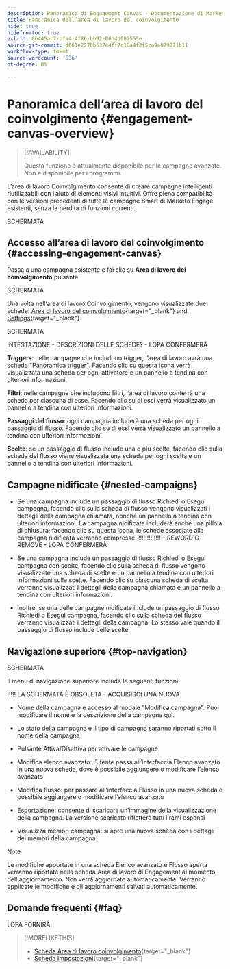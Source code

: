 ```yaml
---
description: Panoramica di Engagement Canvas - Documentazione di Marketo - Documentazione del prodotto
title: Panoramica dell’area di lavoro del coinvolgimento
hide: true
hidefromtoc: true
exl-id: 0b445ac7-bfa4-4f86-bb92-86d4d982555e
source-git-commit: d661e2270b63744ff7c18a4f2f5ca9e079271b11
workflow-type: tm+mt
source-wordcount: '536'
ht-degree: 0%

---
```


# Panoramica dell’area di lavoro del coinvolgimento {#engagement-canvas-overview}

>[!AVAILABILITY]
>
>Questa funzione è attualmente disponibile per le campagne avanzate. Non è disponibile per i programmi.

L’area di lavoro Coinvolgimento consente di creare campagne intelligenti riutilizzabili con l’aiuto di elementi visivi intuitivi. Offre piena compatibilità con le versioni precedenti di tutte le campagne Smart di Marketo Engage esistenti, senza la perdita di funzioni correnti.

SCHERMATA

## Accesso all’area di lavoro del coinvolgimento {#accessing-engagement-canvas}

Passa a una campagna esistente e fai clic su **Area di lavoro del coinvolgimento** pulsante.

SCHERMATA

Una volta nell’area di lavoro Coinvolgimento, vengono visualizzate due schede: [Area di lavoro del coinvolgimento](/help/marketo/product-docs/core-marketo-concepts/engagement-canvas/engagement-canvas-tab.md){target="_blank"} and [Settings](/help/marketo/product-docs/core-marketo-concepts/engagement-canvas/engagement-canvas-tab.md){target="_blank"}.

SCHERMATA

INTESTAZIONE - DESCRIZIONI DELLE SCHEDE? - LOPA CONFERMERÀ

**Triggers**: nelle campagne che includono trigger, l’area di lavoro avrà una scheda &quot;Panoramica trigger&quot;. Facendo clic su questa icona verrà visualizzata una scheda per ogni attivatore e un pannello a tendina con ulteriori informazioni.

**Filtri**: nelle campagne che includono filtri, l’area di lavoro conterrà una scheda per ciascuna di esse. Facendo clic su di essi verrà visualizzato un pannello a tendina con ulteriori informazioni.

**Passaggi del flusso**: ogni campagna includerà una scheda per ogni passaggio di flusso. Facendo clic su di essi verrà visualizzato un pannello a tendina con ulteriori informazioni.

**Scelte**: se un passaggio di flusso include una o più scelte, facendo clic sulla scheda del flusso viene visualizzata una scheda per ogni scelta e un pannello a tendina con ulteriori informazioni.

## Campagne nidificate {#nested-campaigns}

* Se una campagna include un passaggio di flusso Richiedi o Esegui campagna, facendo clic sulla scheda di flusso vengono visualizzati i dettagli della campagna chiamata, nonché un pannello a tendina con ulteriori informazioni. La campagna nidificata includerà anche una pillola di chiusura; facendo clic su questa icona, le schede associate alla campagna nidificata verranno compresse. !!!!!!!!!!!!! - REWORD O REMOVE - LOPA CONFERMERÀ

* Se una campagna include un passaggio di flusso Richiedi o Esegui campagna con scelte, facendo clic sulla scheda di flusso vengono visualizzate una scheda di scelte e un pannello a tendina con ulteriori informazioni sulle scelte. Facendo clic su ciascuna scheda di scelta verranno visualizzati i dettagli della campagna chiamata e un pannello a tendina con ulteriori informazioni.

* Inoltre, se una delle campagne nidificate include un passaggio di flusso Richiedi o Esegui campagna, facendo clic sulla scheda del flusso verranno visualizzati i dettagli della campagna. Lo stesso vale quando il passaggio di flusso include delle scelte.

## Navigazione superiore {#top-navigation}

SCHERMATA

Il menu di navigazione superiore include le seguenti funzioni:

!!!!! LA SCHERMATA È OBSOLETA - ACQUISISCI UNA NUOVA

* Nome della campagna e accesso al modale &quot;Modifica campagna&quot;. Puoi modificare il nome e la descrizione della campagna qui.

* Lo stato della campagna e il tipo di campagna saranno riportati sotto il nome della campagna

* Pulsante Attiva/Disattiva per attivare le campagne

* Modifica elenco avanzato: l’utente passa all’interfaccia Elenco avanzato in una nuova scheda, dove è possibile aggiungere o modificare l’elenco avanzato

* Modifica flusso: per passare all’interfaccia Flusso in una nuova scheda è possibile aggiungere o modificare l’elenco avanzato

* Esportazione: consente di scaricare un’immagine della visualizzazione della campagna. La versione scaricata rifletterà tutti i rami espansi

* Visualizza membri campagna: si apre una nuova scheda con i dettagli dei membri della campagna.

>[!NOTE]
>
>Le modifiche apportate in una scheda Elenco avanzato e Flusso aperta verranno riportate nella scheda Area di lavoro di Engagement al momento dell&#39;aggiornamento. Non verrà aggiornato automaticamente. Verranno applicate le modifiche e gli aggiornamenti salvati automaticamente.

## Domande frequenti {#faq}

LOPA FORNIRÀ

>[!MORELIKETHIS]
>
>* [Scheda Area di lavoro coinvolgimento](/help/marketo/product-docs/core-marketo-concepts/engagement-canvas/engagement-canvas-tab.md){target="_blank"}
>* [Scheda Impostazioni](/help/marketo/product-docs/core-marketo-concepts/engagement-canvas/settings-tab.md){target="_blank"}
